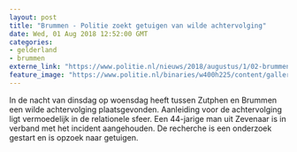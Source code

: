 ```yaml
---
layout: post
title: "Brummen - Politie zoekt getuigen van wilde achtervolging"
date: Wed, 01 Aug 2018 12:52:00 GMT
categories: 
- gelderland 
- brummen 
externe_link: "https://www.politie.nl/nieuws/2018/augustus/1/02-brummen-%E2%80%93-politie-zoekt-getuigen-van-wilde-achtervolging.html"
feature_image: "https://www.politie.nl/binaries/w400h225/content/gallery/politie/nieuws/2018/augustus/02-on/achtervolging-brummen.jpg"
---
```


In de nacht van dinsdag op woensdag heeft tussen Zutphen en Brummen een wilde achtervolging plaatsgevonden. Aanleiding voor de achtervolging ligt vermoedelijk in de relationele sfeer. Een 44-jarige man uit Zevenaar is in verband met het incident aangehouden. De recherche is een onderzoek gestart en is opzoek naar getuigen.
